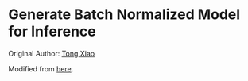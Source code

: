# Generate Batch Normalized Model for Inference 

Original Author: [Tong Xiao](http://xiaotong.me/)

Modified from [here](https://github.com/yjxiong/caffe/blob/action_recog/python/gen_bn_inference.py).
